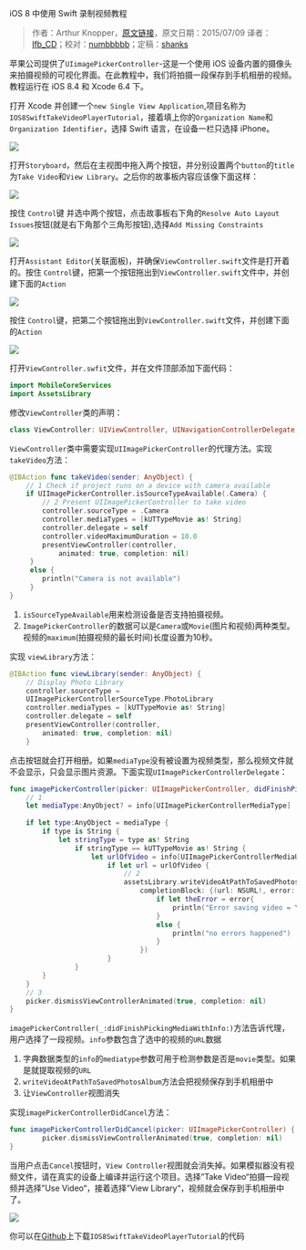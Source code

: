 iOS 8 中使用 Swift 录制视频教程

> 作者：Arthur Knopper，[原文链接](http://www.ioscreator.com/tutorials/take-video-tutorial-ios8-swift)，原文日期：2015/07/09
> 译者：[lfb_CD](http://weibo.com/lfbWb)；校对：[numbbbbb](https://github.com/numbbbbb)；定稿：[shanks](http://codebuild.me/)
  







苹果公司提供了`UIimagePickerController`-这是一个使用 iOS 设备内置的摄像头来拍摄视频的可视化界面。在此教程中，我们将拍摄一段保存到手机相册的视频。教程运行在 iOS 8.4 和 Xcode 6.4 下。

打开 Xcode 并创建一个`new Single View Application`,项目名称为`IOS8SwiftTakeVideoPlayerTutorial`，接着填上你的`Organization Name`和`Organization Identifier`，选择 Swift 语言，在设备一栏只选择 iPhone。

![](http://swift.gg/img/articles/take_video_tutorial_in_ios8_with_swift/?format=750w)



打开`Storyboard`，然后在主视图中拖入两个按钮，并分别设置两个`button`的`title`为`Take Video`和`View Library`。之后你的故事板内容应该像下面这样：

![](http://swift.gg/img/articles/take_video_tutorial_in_ios8_with_swift/?format=750w)

按住 `Control`键 并选中两个按钮，点击故事板右下角的`Resolve Auto Layout Issues`按钮(就是右下角那个三角形按钮),选择`Add Missing Constraints`

![](http://swift.gg/img/articles/take_video_tutorial_in_ios8_with_swift/?format=500w)

打开`Assistant Editor`(关联面板)，并确保`ViewController.swift`文件是打开着的。按住 `Control`键，把第一个按钮拖出到`ViewController.swift`文件中，并创建下面的`Action`

![](http://swift.gg/img/articles/take_video_tutorial_in_ios8_with_swift/?format=300w)

按住 `Control`键，把第二个按钮拖出到`ViewController.swift`文件，并创建下面的`Action`

![](http://swift.gg/img/articles/take_video_tutorial_in_ios8_with_swift/?format=300w)

打开`ViewController.swfit`文件，并在文件顶部添加下面代码：

```swift
import MobileCoreServices
import AssetsLibrary
```

修改`ViewController`类的声明：

```swift
class ViewController: UIViewController, UINavigationControllerDelegate, UIImagePickerControllerDelegate {
```

`ViewController`类中需要实现`UIImagePickerController`的代理方法。实现`takeVideo`方法：

```swift
@IBAction func takeVideo(sender: AnyObject) {
    // 1 Check if project runs on a device with camera available
    if UIImagePickerController.isSourceTypeAvailable(.Camera) {
        // 2 Present UIImagePickerController to take video
        controller.sourceType = .Camera
        controller.mediaTypes = [kUTTypeMovie as! String]
        controller.delegate = self
        controller.videoMaximumDuration = 10.0
        presentViewController(controller, 
        	animated: true, completion: nil)
     }
     else {
        println("Camera is not available")
     }
}
```

1. `isSourceTypeAvailable`用来检测设备是否支持拍摄视频。
2. `ImagePickerController`的数据可以是`Camera`或`Movie`(图片和视频)两种类型。视频的`maximum`(拍摄视频的最长时间)长度设置为10秒。
 
实现 `viewLibrary`方法：

```swift
@IBAction func viewLibrary(sender: AnyObject) {
    // Display Photo Library
    controller.sourceType = 
    UIImagePickerControllerSourceType.PhotoLibrary
    controller.mediaTypes = [kUTTypeMovie as! String]
    controller.delegate = self  
    presentViewController(controller, 
    	animated: true, completion: nil)
    }
``` 
 
点击按钮就会打开相册。如果`mediaType`没有被设置为视频类型，那么视频文件就不会显示，只会显示图片资源。下面实现`UIImagePickerControllerDelegate`：


```swift
func imagePickerController(picker: UIImagePickerController, didFinishPickingMediaWithInfo info: [NSObject: AnyObject]) {
    // 1    
    let mediaType:AnyObject? = info[UIImagePickerControllerMediaType]
        
    if let type:AnyObject = mediaType {
        if type is String {
            let stringType = type as! String
                if stringType == kUTTypeMovie as! String {
                    let urlOfVideo = info[UIImagePickerControllerMediaURL] as? NSURL
                        if let url = urlOfVideo {
                            // 2  
                            assetsLibrary.writeVideoAtPathToSavedPhotosAlbum(url,
                                completionBlock: {(url: NSURL!, error: NSError!) in
                                    if let theError = error{
                                        println("Error saving video = \(theError)")
                                    }
                                    else {
                                        println("no errors happened")
                                    }
                                })
                        }
                } 
        }
    }
    // 3
    picker.dismissViewControllerAnimated(true, completion: nil)
}
```

`imagePickerController(_:didFinishPickingMediaWithInfo:)`方法告诉代理，用户选择了一段视频。`info`参数包含了选中的视频的`URL`数据

1. 字典数据类型的`info`的`mediatype`参数可用于检测参数是否是`movie`类型。如果是就提取视频的`URL`
2. `writeVideoAtPathToSavedPhotosAlbum`方法会把视频保存到手机相册中
3. 让`ViewController`视图消失


实现`imagePickerControllerDidCancel`方法：


```swift
func imagePickerControllerDidCancel(picker: UIImagePickerController) {
        picker.dismissViewControllerAnimated(true, completion: nil)
}
```

当用户点击`Cancel`按钮时，`View Controller`视图就会消失掉。如果模拟器没有视频文件，请在真实的设备上编译并运行这个项目。选择”Take Video“拍摄一段视频并选择”Use Video“，接着选择”View Library“，视频就会保存到手机相册中了。

![](http://swift.gg/img/articles/take_video_tutorial_in_ios8_with_swift/TakeVideo-Device.png?format=750w)

你可以在[Github](https://github.com/ioscreator/ioscreator)上下载`IOS8SwiftTakeVideoPlayerTutorial`的代码
